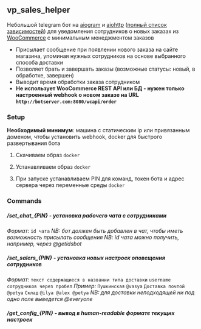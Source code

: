## vp_sales_helper

Небольшой telegram бот на [aiogram](https://github.com/aiogram/aiogram) и [aiohttp](https://github.com/aio-libs/aiohttp) ([полный список зависимостей](requirements.txt)) для уведомления сотрудников о новых заказах из [WooCommerce](https://woocommerce.com) с минимальным менеджментом заказов

* Присылает сообщение при появлении нового заказа на сайте магазина, упоминая нужных сотрудников на основе выбранного способа доставки
* Позволяет брать и завершать заказы (возможные статусы: новый, в обработке, завершен)
* Выводит время обработки заказа сотрудником
* **Не использует WooCommerce REST API или БД - нужен только настроенный webhook о новом заказе на URL `http://botserver.com:8080/wcapi/order`**

### Setup

**Необходимый минимум**: машина с статическим ip или привязанным доменом, чтобы установить webhook, docker для быстрого развертывания бота 

1. Скачиваем образ `docker`

2. Устанавливаем образ `docker`

3. При запуске устанавливаем PIN для команд, токен бота и адрес сервера через переменные среды `docker`

### Commands

##### /set_chat_{PIN} - установка рабочего чата с сотрудниками

*Формат:* 
`id чата`
*NB: бот должен быть добавлен в чат, чтобы иметь возможность присылать сообщения*
*NB: id чата можно получить, например, через @getidsbot*

##### /set_salers_{PIN} - установка новых настроек оповещения сотрудников

*Формат:*
`текст содержащиеся в названии типа доставки`
`username сотрудников через пробел`
*Пример:*
`Пушкинская`
`@vasya`
`Доставка почтой`
`@petya`
`Склад`
`@ilya @alex @petya`
*NB: для доставки неподходящей ни под одно поле выведется @everyone*

##### /get_config_{PIN} - вывод в human-readable формате текущих настроек